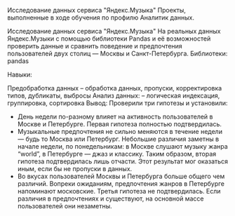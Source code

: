 Исследование данных сервиса "Яндекс.Музыка" Проекты, выполненные в ходе обучения по профилю Аналитик данных.

Исследование данных сервиса "Яндекс.Музыка" На реальных данных Яндекс.Музыки c помощью библиотеки Pandas и её возможностей проверить данные и сравнить поведение и предпочтения пользователей двух столиц — Москвы и Санкт-Петербурга.
Библиотеки: pandas

Навыки:

Предобработка данных – обработка данных, пропуски, корректировка типов, дубликаты, выбросы
Анализ данных: – логическая индексация, группировка, сортировка
Вывод:
Проверили три гипотезы и установили: 
  - День недели по-разному влияет на активность пользователей в Москве и Петербурге. Первая гипотеза полностью подтвердилась.
  - Музыкальные предпочтения не сильно меняются в течение недели — будь то Москва или Петербург. Небольшие различия заметны в начале недели, по понедельникам: в Москве слушают музыку жанра “world”, в Петербурге — джаз и классику.
   Таким образом, вторая гипотеза подтвердилась лишь отчасти. Этот результат мог оказаться иным, если бы не пропуски в данных.
  - Во вкусах пользователей Москвы и Петербурга больше общего чем различий. Вопреки ожиданиям, предпочтения жанров в Петербурге напоминают московские. Третья гипотеза не подтвердилась. 
Если различия в предпочтениях и существуют, на основной массе пользователей они незаметны.
